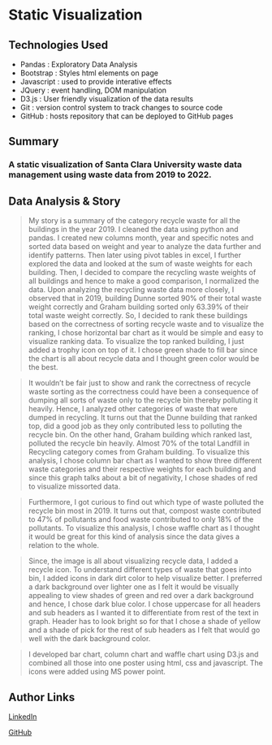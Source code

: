 # Static Visualization

## Technologies Used
- Pandas : Exploratory Data Analysis
- Bootstrap  : Styles html elements on page
- Javascript : used to provide interative effects
- JQuery : event handling, DOM manipulation
- D3.js : User friendly visualization of the data results
- Git : version control system to track changes to source code
- GitHub : hosts repository that can be deployed to GitHub pages

## Summary
### A static visualization of Santa Clara University waste data management using waste data from 2019 to 2022.

## Data Analysis & Story

> My story is a summary of the category recycle waste for all the buildings in the year 2019. I cleaned the data using python and pandas. I created new columns month, year and specific notes and sorted data based on weight and year to analyze the data further and identify patterns. Then later using pivot tables in excel, I further explored the data and looked at the sum of waste weights for each building. Then, I decided to compare the recycling waste weights of all buildings and hence to make a good comparison, I normalized the data. Upon analyzing the recycling waste data more closely, I observed that in 2019, building Dunne sorted 90% of their total waste weight correctly and Graham building sorted only 63.39% of their total waste weight correctly. So, I decided to rank these buildings based on the correctness of sorting recycle waste and to visualize the ranking, I chose horizontal bar chart as it would be simple and easy to visualize ranking data. To visualize the top ranked building, I just added a trophy icon on top of it. I chose green shade to fill bar since the chart is all about recycle data and I thought green color would be the best. 

> It wouldn’t be fair just to show and rank the correctness of recycle waste sorting as the correctness could have been a consequence of dumping all sorts of waste only to the recycle bin thereby polluting it heavily. Hence, I analyzed other categories of waste that were dumped in recycling. It turns out that the Dunne building that ranked top, did a good job as they only contributed less to polluting the recycle bin. On the other hand, Graham building which ranked last, polluted the recycle bin heavily. Almost 70% of the total Landfill in Recycling category comes from Graham building. To visualize this analysis, I chose column bar chart as I wanted to show three different waste categories and their respective weights for each building and since this graph talks about a bit of negativity, I chose shades of red to visualize missorted data.

> Furthermore, I got curious to find out which type of waste polluted the recycle bin most in 2019. It turns out that, compost waste contributed to 47% of pollutants and food waste contributed to only 18% of the pollutants. To visualize this analysis, I chose waffle chart as I thought it would be great for this kind of analysis since the data gives a relation to the whole. 

> Since, the image is all about visualizing recycle data, I added a recycle icon. To understand different types of waste that goes into bin, I added icons in dark dirt color to help visualize better. I preferred a dark background over lighter one as I felt it would be visually appealing to view shades of green and red over a dark background and hence, I chose dark blue color. I chose uppercase for all headers and sub headers as I wanted it to differentiate from rest of the text in graph. Header has to look bright so for that I chose a shade of yellow and a shade of pick for the rest of sub headers as I felt that would go well with the dark background color. 

> I developed bar chart, column chart and waffle chart using D3.js and combined all those into one poster using html, css and javascript. The icons were added using MS power point.

## Author Links
[LinkedIn](https://www.linkedin.com/in/mahisha-gunasekaran-0a780a88/)

[GitHub](https://github.com/Mahi-Mani)